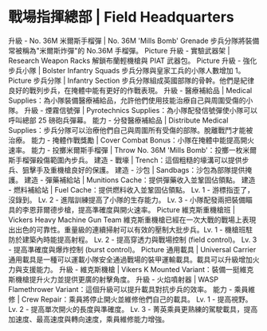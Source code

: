 <!-- TITLE: 戰場指揮總部 -->
<!-- SUBTITLE: A quick summary of 戰場指揮總部 -->

# 戰場指揮總部 | Field Headquarters
升級 - No. 36M 米爾斯手榴彈 | No. 36M 'Mills Bomb' Grenade
步兵分隊將裝備常被稱為"米爾斯炸彈"的 No.36M 手榴彈。
 Picture
升級 - 實驗武器架 | Research Weapon Racks
解鎖布蘭輕機槍與 PIAT 武器包。
 Picture
升級 - 強化步兵小隊 | Bolster Infantry Squads
步兵分隊與皇家工兵的小隊人數增加 1。
 Picture
步兵分隊 | Infantry Section
步兵分隊組成英國部隊的骨幹。他們是紀律良好的戰列步兵，在掩體中能有更好的作戰表現。
升級 - 醫療補給品 | Medical Supplies：為小隊裝備醫療補給品，允許他們使用技能治療自己與周圍受傷的小隊。
升級 - 煙霧信號彈 | Pyrotechnics Supplies：為小隊配發信號彈使小隊可以呼叫總部 25 磅砲兵彈幕。
能力 - 分發醫療補給品 | Distribute Medical Supplies：步兵分隊可以治療他們自己與周圍所有受傷的部隊。脫離戰鬥才能被治療。
能力 - 掩體作戰獎勵 | Cover Combat Bonus：小隊在掩體中能提高開火速率。
能力 - 投擲米爾斯手榴彈 | Throw No. 36M 'Mills Bomb'：投擲一枚米爾斯手榴彈殺傷範圍內步兵。
建造 - 戰壕 | Trench：這個粗糙的壕溝可以提供步兵、狙擊手及重機槍良好的保護。
建造 - 沙包 | Sandbags：沙包為部隊提供掩護。
建造 - 彈藥補給站 | Munitions Cache：提供彈藥收入並鞏固佔領點。
建造 - 燃料補給站 | Fuel Cache：提供燃料收入並鞏固佔領點。
Lv. 1 - 游標指歪了，沒錄到。
Lv. 2 - 進階訓練提高了小隊的生存能力。
Lv. 3 - 小隊配發兩把裝備瞄具的李恩菲爾德步槍，提高準確度與開火速率。
 Picture
維克斯重機槍班 | Vickers Heavy Machine Gun Team
維克斯重機槍已經在一次大戰的戰場上表現出出色的可靠性。重量級的連續掃射可以有效的壓制大批步兵。
​Lv. 1 - 機槍班駐防於建築內時能提高射程。
Lv. 2 - 提高穿透力與戰場控制 (field control)。
Lv. 3 - 提高準確度與爆炸控制 (burst control)。
 Picture
通用載具 | Universal Carrier
通用載具是一種可以運載小隊安全通過戰場的裝甲運輸載具。載具可以升級增加火力與支援能力。
升級 - 維克斯機槍 | Vikers K Mounted Variant：裝備一挺維克斯機槍提升火力並提供更廣的射擊角度。
升級 - 火焰噴射器 | WASP Flamethrower Variant：這個升級可以提升載具對抗步兵的效率。
能力 - 乘員維修 | Crew Repair：乘員將停止開火並維修他們自己的載具。
​​Lv. 1 - 提高視野。
Lv. 2 - 提高單次開火的長度與準確度。
Lv. 3 - 菁英乘員更熟練的駕駛載具，提高加速度、最高速度與轉向速度，乘員維修能力增強。